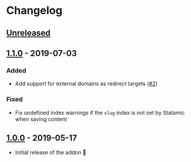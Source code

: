 # Changelog

## [Unreleased]

## [1.1.0] - 2019-07-03

### Added

* Add support for external domains as redirect targets ([#2](https://github.com/gridonic/statamic-redirects/issues/2))

### Fixed

* Fix undefined index warnings if the `slug` index is not set by Statamic when saving content

## [1.0.0] - 2019-05-17

* Initial release of the addon 🐣

[Unreleased]: https://github.com/gridonic/statamic-redirects/compare/v1.1.0...HEAD
[1.0.0]: https://github.com/gridonic/statamic-redirects/releases/tag/v1.0.0
[1.1.0]: https://github.com/gridonic/statamic-redirects/releases/tag/v1.1.0

